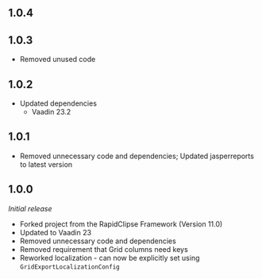 ## 1.0.4


## 1.0.3
* Removed unused code

## 1.0.2

* Updated dependencies
  * Vaadin 23.2

## 1.0.1

* Removed unnecessary code and dependencies; Updated jasperreports to latest version

## 1.0.0
<i>Initial release</i>

* Forked project from the RapidClipse Framework (Version 11.0)
* Updated to Vaadin 23
* Removed unnecessary code and dependencies
* Removed requirement that Grid columns need keys
* Reworked localization - can now be explicitly set using ``GridExportLocalizationConfig``
